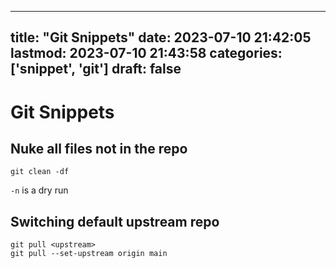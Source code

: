
---
title: "Git Snippets"
date: 2023-07-10 21:42:05
lastmod: 2023-07-10 21:43:58
categories: ['snippet', 'git']
draft: false
---


# Git Snippets
## Nuke all files not in the repo
```
git clean -df
```

`-n` is a dry run

## Switching default upstream repo
```
git pull <upstream>
git pull --set-upstream origin main
```

<!-- #public #snippet #git -->

<!-- {BearID:58309AF1-5B63-4195-BDB7-30C8DF50528F-4354-000000AE37996D86} -->

